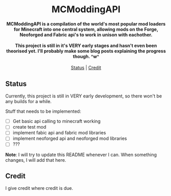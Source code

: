 <h1 align="center">
  <b>MCModdingAPI</b>
  <br>
</h1>

<h4 align="center"><b>MCModdingAPI</b> is a compilation of the world's most popular mod loaders for Minecraft into one central system, allowing mods on the Forge, Neoforged and Fabric api's to work in unison with eachother.<br><br>This project is still in it's VERY early stages and hasn't even been theorised yet. I'll probably make some blog posts explaining the progress though. ^w^</h4>

<p align="center">
  <a href="#status">Status</a> |
  <a href="#credit">Credit</a>
</p>

## Status

Currently, this project is still in VERY early development, so there won't be any builds for a while.

Stuff that needs to be implemented:
- [ ] Get basic api calling to minecraft working
- [ ] create test mod
- [ ] implement fabic api and fabric mod libraries
- [ ] implement neoforged api and neoforged mod libraries
- [ ] ???

**Note**: I will try to update this README whenever I can. When something changes, I will add that here.

## Credit
I give credit where credit is due.
